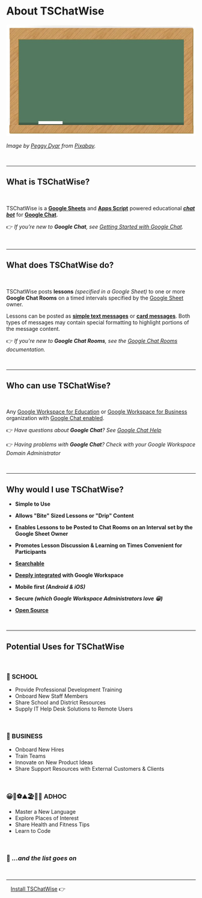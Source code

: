 # About TSChatWise 

![](../chalkboard.jpg)

*Image by [Peggy Dyar](https://pixabay.com/users/4Me2Design-3106045/?utm_source=link-attribution&amp;utm_medium=referral&amp;utm_campaign=image&amp;utm_content=2629436) from [Pixabay](https://pixabay.com/?utm_source=link-attribution&amp;utm_medium=referral&amp;utm_campaign=image&amp;utm_content=2629436).*

<br>

---

## What is TSChatWise?

<br>

TSChatWise is a **[Google Sheets](https://www.google.com/sheets/about/)** and **[Apps Script](https://www.google.com/script/start/)** powered educational ***[chat bot](https://support.google.com/chat/answer/7655820?hl=en&ref_topic=7649114)*** for **[Google Chat](https://gsuite.google.com/products/chat/)**.


👉 *If you’re new to __Google Chat__, see [Getting Started with Google Chat](https://support.google.com/chat/answer/7653601?hl=en&ref_topic=7649316).*

<br>

---

## What does TSChatWise do?

<br>

TSChatWise posts **lessons** *(specified in a Google Sheet)* to one or more **Google Chat Rooms** on a timed intervals specified by the [Google Sheet](https://www.google.com/sheets/about/) owner.  

Lessons can be posted as **[simple text messages](https://developers.google.com/hangouts/chat/reference/message-formats/basic)** or **[card messages](https://developers.google.com/hangouts/chat/reference/message-formats/cards)**.  Both types of messages may contain special formatting to highlight portions of the message content.

:point_right: *If you're new to __Google Chat Rooms__, see the [Google Chat Rooms](https://support.google.com/chat/answer/7653861?hl=en&ref_topic=7649113) documentation.*

<br>

---

## Who can use TSChatWise?

<br>

Any [Google Workspace for Education](https://edu.google.com/) or [Google Workspace for Business](https://gsuite.google.com/solutions/) organization with [Google Chat enabled](https://support.google.com/a/answer/7651884?hl=en).

:point_right: *Have questions about __Google Chat__?  See [Google Chat Help](https://support.google.com/chat/?hl=en#topic=7649316)*

:point_right: *Having problems with __Google Chat__?  Check with your Google Workspace _Domain Administrator_*

<br>

---

## Why would I use TSChatWise?


* **Simple to Use**
  
* **Allows "Bite" Sized Lessons or "Drip" Content**
  
* **Enables Lessons to be Posted to Chat Rooms on an Interval set by the Google Sheet Owner**

* **Promotes Lesson Discussion & Learning on Times Convenient for Participants**

* **[Searchable](https://support.google.com/chat/answer/7655805?hl=en#)**

* **[Deeply integrated](https://gsuite.google.com/products/chat/) with Google Workspace**

* **Mobile first _(Android & iOS)_**

* **Secure _(which Google Workspace Administrators love 😀)_**

* **[Open Source](../README.md#license)**

<br>

---

## Potential Uses for TSChatWise

<br>

### 🏫 SCHOOL

* Provide Professional Development Training
* Onboard New Staff Members
* Share School and District Resources
* Supply IT Help Desk Solutions to Remote Users
  
<br>
  
### 💼 BUSINESS

* Onboard New Hires
* Train Teams
* Innovate on New Product Ideas
* Share Support Resources with External Customers & Clients
  
<br>
  
### 😀🥝⚽⛰️🏖️🗾💡 ADHOC

* Master a New Language
* Explore Places of Interest
* Share Health and Fitness Tips
* Learn to Code

<br>


### 🚀 *...and the list goes on* 

<br>

---

&nbsp;&nbsp; [Install TSChatWise](Install.md) 👉

